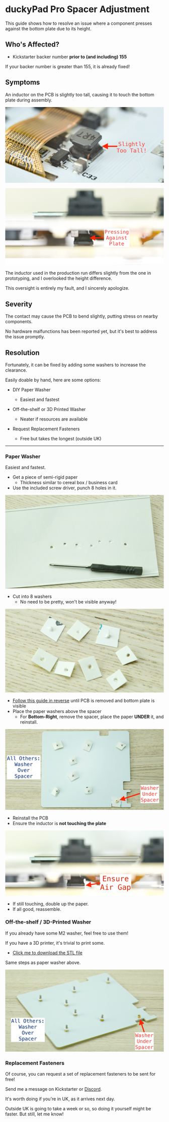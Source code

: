 # duckyPad Pro Spacer Adjustment

This guide shows how to resolve an issue where a component presses against the bottom plate due to its height.

## Who's Affected?

* Kickstarter backer number **prior to (and including) 155**

If your backer number is greater than 155, it is already fixed!

## Symptoms

An inductor on the PCB is slightly too tall, causing it to touch the bottom plate during assembly.

![Alt text](../resources/photos/fix/inductor.jpeg)

![Alt text](../resources/photos/fix/touch.jpeg)

The inductor used in the production run differs slightly from the one in prototyping, and I overlooked the height difference.

This oversight is entirely my fault, and I sincerely apologize.

## Severity

The contact may cause the PCB to bend slightly, putting stress on nearby components.

No hardware malfunctions has been reported yet, but it's best to address the issue promptly.

## Resolution

Fortunately, it can be fixed by adding some washers to increase the clearance.

Easily doable by hand, here are some options:

* DIY Paper Washer

	* Easiest and fastest

* Off-the-shelf or 3D Printed Washer

	* Neater if resources are available

* Request Replacement Fasteners

	* Free but takes the longest (outside UK)

---------

### Paper Washer

Easiest and fastest.

* Get a piece of semi-rigid paper 
	* Thickness similar to cereal box / business card
* Use the included screw driver, punch 8 holes in it.

![Alt text](../resources/photos/fix/punch.jpeg)

* Cut into 8 washers
	* No need to be pretty, won't be visible anyway!

![Alt text](../resources/photos/fix/cut.jpeg)

* [Follow this guide in reverse](troubleshooting.md) until PCB is removed and bottom plate is visible
* Place the paper washers above the spacer
	* For **Bottom-Right**, remove the spacer, place the paper **UNDER** it, and reinstall.

![Alt text](../resources/photos/fix/wash.jpeg)

* Reinstall the PCB
* Ensure the inductor is **not touching the plate**

![Alt text](../resources/photos/fix/gap.jpeg)

* If still touching, double up the paper.
* If all good, reassemble.

### Off-the-shelf / 3D-Printed Washer

If you already have some M2 washer, feel free to use them!

If you have a 3D printer, it's trivial to print some.

* [Click me to download the STL file](../resources/photos/fix/dpp_washer.stl)

Same steps as paper washer above.

![Alt text](../resources/photos/fix/3d.jpeg)

### Replacement Fasteners

Of course, you can request a set of replacement fasteners to be sent for free!

Send me a message on Kickstarter or [Discord](https://discord.gg/4sJCBx5).

It's worth doing if you're in UK, as it arrives next day.

Outside UK is going to take a week or so, so doing it yourself might be faster. But still, let me know!






